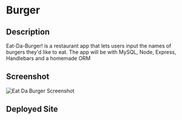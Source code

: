# Burger

## Description
Eat-Da-Burger! is a restaurant app that lets users input the names of burgers they'd like to eat. The app will be with MySQL, Node, Express, Handlebars and a homemade ORM

## Screenshot
![Eat Da Burger Screenshot]()

## Deployed Site

